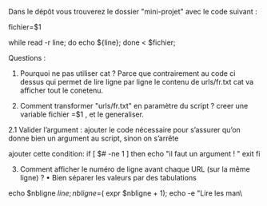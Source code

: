 Dans le dépôt vous trouverez le dossier "mini-projet" avec le code suivant :

fichier=$1

while read -r line;
do
echo ${line};
done < $fichier;

Questions :

1. Pourquoi ne pas utiliser cat ?
Parce que contrairement au code ci dessus qui permet de lire ligne par ligne le contenu de urls/fr.txt cat va afficher tout le conetenu.

2. Comment transformer "urls/fr.txt" en paramètre du script ?
creer une variable fichier =$1 , et le generaliser.

2.1 Valider l’argument : ajouter le code nécessaire pour s’assurer qu’on donne bien
un argument au script, sinon on s’arrête

ajouter cette condition:
if [ $# -ne 1 ]
then
    echo "il faut un argument ! "
    exit
fi

3. Comment afficher le numéro de ligne avant chaque URL (sur la même ligne) ?
• Bien séparer les valeurs par des tabulations

echo $nbligne ${line} ;
nbligne=$( expr $nbligne + 1);
echo -e "Lire les man\
